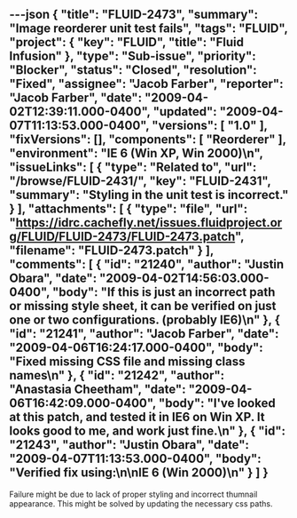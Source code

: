---json
{
  "title": "FLUID-2473",
  "summary": "Image reorderer unit test fails",
  "tags": "FLUID",
  "project": {
    "key": "FLUID",
    "title": "Fluid Infusion"
  },
  "type": "Sub-issue",
  "priority": "Blocker",
  "status": "Closed",
  "resolution": "Fixed",
  "assignee": "Jacob Farber",
  "reporter": "Jacob Farber",
  "date": "2009-04-02T12:39:11.000-0400",
  "updated": "2009-04-07T11:13:53.000-0400",
  "versions": [
    "1.0"
  ],
  "fixVersions": [],
  "components": [
    "Reorderer"
  ],
  "environment": "IE 6 (Win XP, Win 2000)\n",
  "issueLinks": [
    {
      "type": "Related to",
      "url": "/browse/FLUID-2431/",
      "key": "FLUID-2431",
      "summary": "Styling in the unit test is incorrect."
    }
  ],
  "attachments": [
    {
      "type": "file",
      "url": "https://idrc.cachefly.net/issues.fluidproject.org/FLUID/FLUID-2473/FLUID-2473.patch",
      "filename": "FLUID-2473.patch"
    }
  ],
  "comments": [
    {
      "id": "21240",
      "author": "Justin Obara",
      "date": "2009-04-02T14:56:03.000-0400",
      "body": "If this is just an incorrect path or missing style sheet, it can be verified on just one or two configurations. (probably IE6)\n"
    },
    {
      "id": "21241",
      "author": "Jacob Farber",
      "date": "2009-04-06T16:24:17.000-0400",
      "body": "Fixed missing CSS file and missing class names\n"
    },
    {
      "id": "21242",
      "author": "Anastasia Cheetham",
      "date": "2009-04-06T16:42:09.000-0400",
      "body": "I've looked at this patch, and tested it in IE6 on Win XP. It looks good to me, and work just fine.\n"
    },
    {
      "id": "21243",
      "author": "Justin Obara",
      "date": "2009-04-07T11:13:53.000-0400",
      "body": "Verified fix using:\n\nIE 6 (Win 2000)\n"
    }
  ]
}
---
Failure might be due to lack of proper styling and incorrect thumnail appearance. This might be solved by updating the necessary css paths.

        